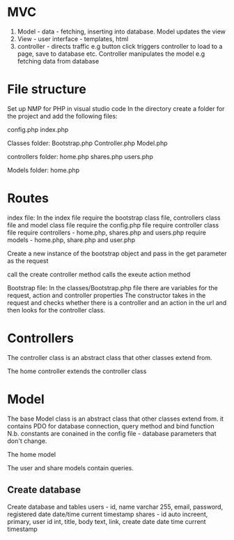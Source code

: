 MVC
====
1. Model - data - fetching, inserting into database. Model updates the view
2. View - user interface - templates, html
3. controller - directs traffic e.g button click triggers controller to load to a page, save to database etc. Controller manipulates the model e.g fetching data
from database

File structure
===============
Set up NMP for PHP in visual studio code
In the directory create a folder for the project and add the following files:

config.php
index.php

Classes folder:
Bootstrap.php
Controller.php
Model.php

controllers folder:
home.php
shares.php
users.php

Models folder:
home.php


Routes
========

index file:
In the index file require the bootstrap class file, controllers class file and model class file 
require the config.php file 
require controller class file 
require controllers - home.php, shares.php and users.php
require models - home.php, share.php and user.php

Create a new instance of the bootstrap object and pass in the get parameter as the request

call the create controller method
calls the exeute action method


Bootstrap file:
In the classes/Bootstrap.php file there are variables for the request, action and controller properties
The constructor takes in the request and checks whether there is a controller and an action in the url and then looks for the controller class.

Controllers
===============
The controller class is an abstract class that other classes extend from.

The home controller extends the controller class

Model
=====
The base Model class is an abstract class that other classes extend from. it contains PDO for database connection, query method and bind function
N.b. constants are conained in the config file - database parameters that don't change.

The home model

The user and share models contain queries.

Create database
---------------
Create database and tables 
users - id, name varchar 255, email, password, registered date date/time current timestamp
shares - id auto increent, primary, user id int, title, body text, link, create date date time current timestamp

